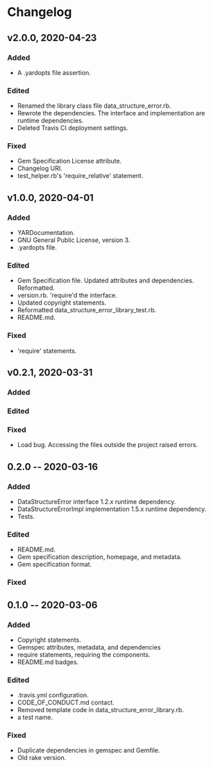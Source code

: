 # Changelog

## v2.0.0, 2020-04-23

### Added

- A .yardopts file assertion.

### Edited

- Renamed the library class file data_structure_error.rb.
- Rewrote the dependencies. The interface and implementation are runtime
 dependencies.
- Deleted Travis CI deployment settings.

### Fixed

- Gem Specification License attribute.
- Changelog URI.
- test_helper.rb's 'require_relative' statement.

## v1.0.0, 2020-04-01

### Added

- YARDocumentation.
- GNU General Public License, version 3.
- .yardopts file.

### Edited

- Gem Specification file. Updated attributes and dependencies. Reformatted.
- version.rb. 'require'd the interface.
- Updated copyright statements.
- Reformatted data_structure_error_library_test.rb.
- README.md.

### Fixed

- 'require' statements.

## v0.2.1, 2020-03-31

### Added

### Edited

### Fixed

- Load bug. Accessing the files outside the project raised errors.

## 0.2.0 -- 2020-03-16

### Added

- DataStructureError interface 1.2.x runtime dependency.
- DataStructureErrorImpl implementation 1.5.x runtime dependency.
- Tests.

### Edited

- README.md.
- Gem specification description, homepage, and metadata.
- Gem specification format.

### Fixed

## 0.1.0 -- 2020-03-06

### Added

- Copyright statements.
- Gemspec attributes, metadata, and dependencies
- require statements, requiring the components.
- README.md badges.

### Edited

- .travis.yml configuration.
- CODE_OF_CONDUCT.md contact.
- Removed template code in data_structure_error_library.rb.
- a test name.

### Fixed

- Duplicate dependencies in gemspec and Gemfile.
- Old rake version.